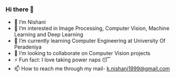 ### Hi there 👋

<!-- 
**NishaniKasineshan/NishaniKasineshan** is a ✨ _special_ ✨ repository because its `README.md` (this file) appears on your GitHub profile.

Here are some ideas to get you started:-->

- 👋 I’m Nishani 
- 👀 I’m interested in Image Processing, Computer Vision, Machine Learning and Deep Learning
- 🌱 I’m currently learning Computer Engineering at University Of Peradeniya
- 💞️ I’m looking to collaborate on Computer Vision projects
- ⚡ Fun fact: I love taking power naps 😴 
- 📫 How to reach me through my mail- k.nishani1999@gmail.com

<!-- <a href="https://github.com/iampawan">
  <img align="center" src="https://github-readme-stats.vercel.app/api/top-langs/?username=NishaniKasineshan&theme=dark&hide_langs_below=1" />
</a>
<a href="https://github.com/iampawan">
 <img align="center" src="https://github-readme-stats.vercel.app/api?username=NishaniKasineshan&show_icons=true&theme=dark&line_height=27" alt="Nishani's github stats"/>
</a> -->


